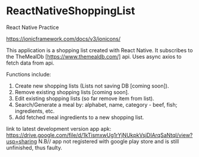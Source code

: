 # ReactNativeShoppingList
React Native Practice

https://ionicframework.com/docs/v3/ionicons/

This application is a shopping list created with React Native. 
It subscribes to the TheMealDb [https://www.themealdb.com/] api. 
Uses async axios to fetch data from api.

Functions include:
1. Create new shopping lists (Lists not saving DB [coming soon]).
2. Remove existing shopping lists [coming soon].
3. Edit existing shopping lists (so far remove item from list).
4. Search/Generate a meal by: alphabet, name, category - beef, fish; ingredients, etc.
5. Add fetched meal ingredients to a new shopping list.

link to latest development version app apk: https://drive.google.com/file/d/1kTismxwUg1rYjNUkpkVsjDIArqSaNtql/view?usp=sharing
N.B// app not registered with google play store and is still unfinished, thus faulty.
